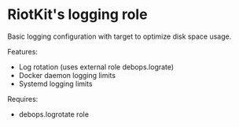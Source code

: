 RiotKit's logging role
======================

Basic logging configuration with target to optimize disk space usage.

Features:
- Log rotation (uses external role debops.lograte)
- Docker daemon logging limits
- Systemd logging limits

Requires:
- debops.logrotate role

